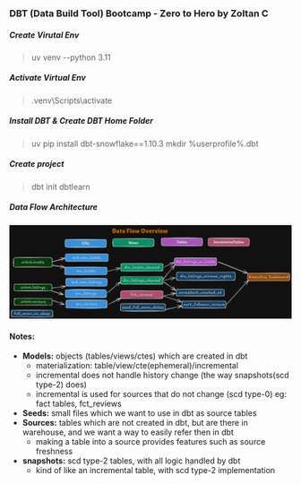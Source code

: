 ### DBT (Data Build Tool) Bootcamp - Zero to Hero by Zoltan C

##### Create Virutal Env

> uv venv --python 3.11

##### Activate Virtual Env

> .venv\Scripts\activate

##### Install DBT & Create DBT Home Folder

> uv pip install dbt-snowflake==1.10.3
> mkdir %userprofile%\.dbt

##### Create project

> dbt init dbtlearn

##### Data Flow Architecture

![Data Flow](./__resources/dataflow.png)

#### Notes:

- **Models:** objects (tables/views/ctes) which are created in dbt
  - materialization: table/view/cte(ephemeral)/incremental
  - incremental does not handle history change (the way snapshots(scd type-2) does)
  - incremental is used for sources that do not change (scd type-0) eg: fact tables, fct_reviews
- **Seeds:** small files which we want to use in dbt as source tables
- **Sources:** tables which are not created in dbt, but are there in warehouse, and we want a way to easily refer then in dbt
  - making a table into a source provides features such as source freshness
- **snapshots:** scd type-2 tables, with all logic handled by dbt
  - kind of like an incremental table, with scd type-2 implementation
